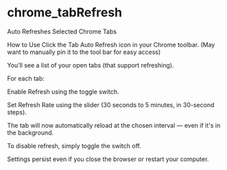 # chrome_tabRefresh
Auto Refreshes Selected Chrome Tabs

How to Use
Click the Tab Auto Refresh icon in your Chrome toolbar.
(May want to manually pin it to the tool bar for easy access)

You’ll see a list of your open tabs (that support refreshing).

For each tab:

Enable Refresh using the toggle switch.

Set Refresh Rate using the slider (30 seconds to 5 minutes, in 30-second steps).

The tab will now automatically reload at the chosen interval — even if it's in the background.

To disable refresh, simply toggle the switch off.

Settings persist even if you close the browser or restart your computer.
